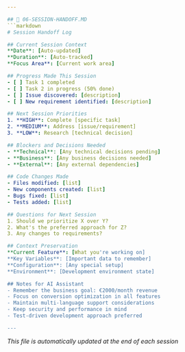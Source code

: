 ```yaml
---

## 🔄 06-SESSION-HANDOFF.MD
```markdown
# Session Handoff Log

## Current Session Context
**Date**: [Auto-updated]
**Duration**: [Auto-tracked]
**Focus Area**: [Current work area]

## Progress Made This Session
- [ ] Task 1 completed
- [ ] Task 2 in progress (50% done)
- [ ] Issue discovered: [description]
- [ ] New requirement identified: [description]

## Next Session Priorities
1. **HIGH**: Complete [specific task]
2. **MEDIUM**: Address [issue/requirement]
3. **LOW**: Research [technical decision]

## Blockers and Decisions Needed
- **Technical**: [Any technical decisions pending]
- **Business**: [Any business decisions needed]
- **External**: [Any external dependencies]

## Code Changes Made
- Files modified: [list]
- New components created: [list]
- Bugs fixed: [list]
- Tests added: [list]

## Questions for Next Session
1. Should we prioritize X over Y?
2. What's the preferred approach for Z?
3. Any changes to requirements?

## Context Preservation
**Current Feature**: [What you're working on]
**Key Variables**: [Important data to remember]
**Configuration**: [Any special setup]
**Environment**: [Development environment state]

## Notes for AI Assistant
- Remember the business goal: €2000/month revenue
- Focus on conversion optimization in all features
- Maintain multi-language support considerations
- Keep security and performance in mind
- Test-driven development approach preferred

---
```

*This file is automatically updated at the end of each session*